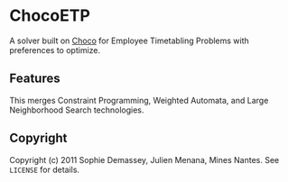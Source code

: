 ChocoETP
===============================

A solver built on [Choco](http://choco.emn.fr) for Employee Timetabling Problems with preferences to optimize.

Features
--------------------------------
This merges Constraint Programming, Weighted Automata, and Large Neighborhood Search technologies.


Copyright
-------------------------------
Copyright (c) 2011 Sophie Demassey, Julien Menana, Mines Nantes. See `LICENSE` for details.

